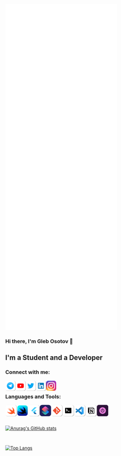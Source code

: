 ![Metrics](https://github.com/glebosotov/glebosotov/blob/master/github-metrics.svg)


### Hi there, I'm Gleb Osotov 👋

## I'm a Student and a Developer

### Connect with me:

[<img align="left" alt="Telegram" width="32px" src="icons/telegram.png" />][telegram]
[<img align="left" alt="YouTube" width="32px" src="icons/youtube.png" />][youtube]
[<img align="left" alt="Twitter" width="32px" src="icons/twitter.png" />][twitter]
[<img align="left" alt="LinkedIn" width="32px" src="icons/linkedin.png" />][linkedin]
[<img align="left" alt="Instagram" width="32px" src="icons/instagram.png" />][instagram]

<br />

### Languages and Tools:

[<img align="left" alt="Swift" width="36px" src="icons/swift.png" />](https://swift.org)
[<img align="left" alt="Swift" width="36px" src="icons/swiftui.png" />](https://developer.apple.com/xcode/swiftui/)
[<img align="left" alt="Flutter" width="36px" src="icons/flutter.png" />](https://flutter.dev)
[<img align="left" alt="Apple Shortcuts" width="36px" src="icons/shortcuts.png"/>](https://support.apple.com/en-gb/guide/shortcuts/)
[<img align="left" alt="Git" width="36px" src="icons/git.png" />](https://git-scm.com)
[<img align="left" alt="Terminal" width="36px" src="icons/terminal.png" />](https://ohmyz.sh/)
[<img align="left" alt="Visual Studio Code" width="36px" src="icons/vscode.png" />](https://code.visualstudio.com)
[<img align="left" alt="Notion" width="36px" src="icons/notion.png" />](https://notion.so)
[<img align="left" alt="Toggl Track" width="36px" src="icons/toggl.png" />](https://toggl.com)

<br />
<br />

<br />

[![Anurag's GitHub stats](https://github-readme-stats-sable-ten.vercel.app//api?username=glebosotov&theme=github_dark)](https://github.com/anuraghazra/github-readme-stats)

<br />

[![Top Langs](https://github-readme-stats-sable-ten.vercel.app/api/top-langs/?username=glebosotov&theme=github_dark&layout=compact)](https://github.com/anuraghazra/github-readme-stats)




[twitter]: https://twitter.com/glebosotov
[telegram]: https://t.me/glebosotov
[youtube]: https://www.youtube.com/channel/UCfF0_M1nJmGHQbhQx9Z21Rg
[instagram]: https://instagram.com/glebosotov
[linkedin]: https://linkedin.com/in/glebosotov
